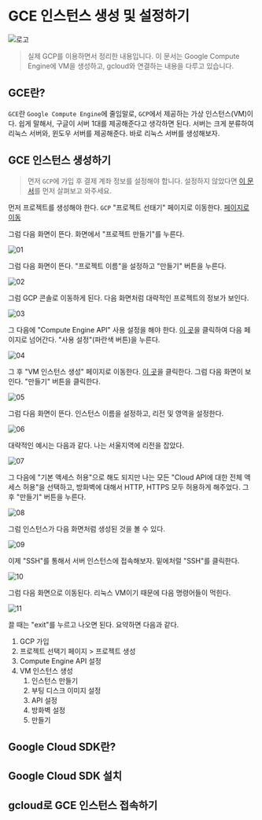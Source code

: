 # GCE 인스턴스 생성 및 설정하기

![로고](../logo.png)

> 실제 GCP를 이용하면서 정리한 내용입니다. 이 문서는 Google Compute Engine에 VM을 생성하고, gcloud와 연결하는 내용을 다루고 있습니다.


## GCE란?

`GCE`란 `Google Compute Engine`에 줄임말로, `GCP`에서 제공하는 가상 인스턴스(VM)이다. 쉽게 말해서, 구글이 서버 1대를 제공해준다고 생각하면 된다. 서버는 크게 분류하여 리눅스 서버와, 윈도우 서버를 제공해준다. 바로 리눅스 서버를 생성해보자.

## GCE 인스턴스 생성하기

> 먼저 `GCP`에 가입 후 결제 계좌 정보를 설정해야 합니다. 설정하지 않았다면 [이 문서](../01-join-gcp/01-join-gcp.md)를 먼저 살펴보고 와주세요.  

먼저 프로젝트를 생성해야 한다. `GCP` "프로젝트 선태기" 페이지로 이동한다. [페이지로 이동](https://console.cloud.google.com/projectselector2/home) 

그럼 다음 화면이 뜬다. 화면에서 "프로젝트 만들기"를 누른다.

![01](./01.png)

그럼 다음 화면이 뜬다. "프로젝트 이름"을 설정하고 "만들기" 버튼을 누른다.

![02](./02.png)

그럼 GCP 콘솔로 이동하게 된다. 다음 화면처럼 대략적인 프로젝트의 정보가 보인다. 

![03](./03.png)

그 다음에 "Compute Engine API" 사용 설정을 해야 한다. [이 곳](https://console.cloud.google.com/apis/api/compute.googleapis.com/)을 클릭하여 다음 페이지로 넘어간다. "사용 설정"(파란색 버튼)을 누른다.

![04](./04.png)

그 후 "VM 인스턴스 생성" 페이지로 이동한다. [이 곳](https://console.cloud.google.com/compute/)을 클릭한다. 그럼 다음 화면이 보인다. "만들기" 버튼을 클릭한다. 

![05](./05.png)

그럼 다음 화면이 뜬다. 인스턴스 이름을 설정하고, 리전 및 영역을 설정한다.

![06](./06.png)

대략적인 예시는 다음과 같다. 나는 서울지역에 리전을 잡았다.

![07](./07.png)

그 다음에 "기본 액세스 허용"으로 해도 되지만 나는 모든 "Cloud API에 대한 전체 액세스 허용"을 선택하고, 방화벽에 대해서 HTTP, HTTPS 모두 허용하게 해주었다. 그 후 "만들기" 버튼을 누른다.

![08](./08.png)

그럼 인스턴스가 다음 화면처럼 생성된 것을 볼 수 있다.

![09](./09.png)

이제 "SSH"를 통해서 서버 인스턴스에 접속해보자. 밑에처럴 "SSH"를 클릭한다.

![10](./10.png)

그럼 다음 화면으로 이동된다. 리눅스 VM이기 때문에 다음 명령어들이 먹힌다. 

![11](./11.png)

끌 때는 "exit"를 누르고 나오면 된다. 요약하면 다음과 같다.

1. GCP 가입
2. 프로젝트 선택기 페이지 > 프로젝트 생성
3. Compute Engine API 설정
4. VM 인스턴스 생성
   1. 인스턴스 만들기
   2. 부팅 디스크 이미지 설정
   3. API 설정
   4. 방화벽 설정
   5. 만들기


## Google Cloud SDK란?

## Google Cloud SDK 설치

## gcloud로 GCE 인스턴스 접속하기

